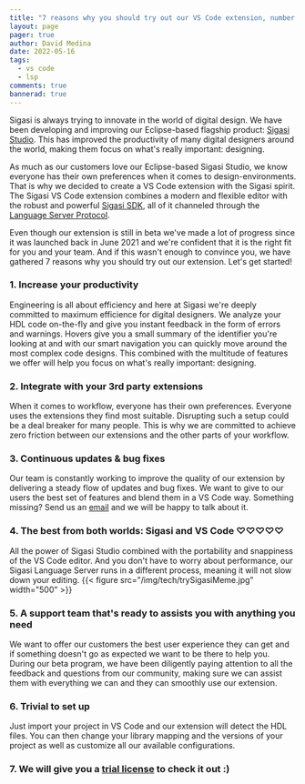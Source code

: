 ```yaml
---
title: "7 reasons why you should try out our VS Code extension, number 4 will blow your mind 👀"
layout: page
pager: true
author: David Medina
date: 2022-05-16
tags:
  - vs code
  - lsp
comments: true
bannerad: true
---
```


Sigasi is always trying to innovate in the world of digital design. We have been developing and improving our Eclipse-based flagship product: [Sigasi Studio](https://www.sigasi.com/buy/). This has improved the productivity of many digital designers around the world, making them focus on what's really important: designing.  

As much as our customers love our Eclipse-based Sigasi Studio, we know everyone has their own preferences when it comes to design-environments. That is why we decided to create a VS Code extension with the Sigasi spirit.
The Sigasi VS Code extension combines a modern and flexible editor with the robust and powerful [Sigasi SDK](https://www.sigasi.com/sdk/), all of it channeled through the [Language Server Protocol](https://microsoft.github.io/language-server-protocol/).  

Even though our extension is still in beta we've made a lot of progress since it was launched back in June 2021 and we're confident that it is the right fit for you and your team. And if this wasn't enough to convince you, we have gathered 7 reasons why you should try out our extension.  Let's get started!

### 1. Increase your productivity

Engineering is all about efficiency and here at Sigasi we're deeply committed to maximum efficience for digital designers. We analyze your HDL code on-the-fly and give you instant feedback in the form of errors and warnings. Hovers give you a small summary of the identifier you're looking at and with our smart navigation you can quickly move around the most complex code designs. This combined with the multitude of features we offer will help you focus on what's really important: designing.  

### 2. Integrate with your 3rd party extensions

When it comes to workflow, everyone has their own preferences. Everyone uses the extensions they find most suitable. Disrupting such a setup could be a deal breaker for many people. This is why we are committed to achieve zero friction between our extensions and the other parts of your workflow.

### 3. Continuous updates & bug fixes

Our team is constantly working to improve the quality of our extension by delivering a steady flow of updates and bug fixes. We want to give to our users the best set of features and blend them in a VS Code way. Something missing? Send us an [email](mailto:support+vscode@sigasi.com) and we will be happy to talk about it.

### 4. The best from both worlds: Sigasi and VS Code ♡♡♡♡♡

All the power of Sigasi Studio combined with the portability and snappiness of the VS Code editor. And you don't have to worry about performance, our Sigasi Language Server runs in a different process, meaning it will not slow down your editing.
{{< figure src="/img/tech/trySigasiMeme.jpg" width="500" >}}  

### 5. A support team that's ready to assists you with anything you need

We want to offer our customers the best user experience they can get and if something doesn't go as expected we want to be there to help you.  
During our beta program, we have been diligently paying attention to all the feedback and questions from our community, making sure we can assist them with everything we can and they can smoothly use our extension.  

### 6. Trivial to set up

Just import your project in VS Code and our extension will detect the HDL files. You can then change your library mapping and the versions of your project as well as customize all our available configurations.  

### 7. We will give you a [trial license](https://www.sigasi.com/try) to check it out :)  
